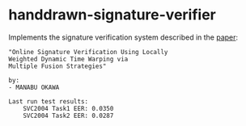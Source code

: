 # handdrawn-signature-verifier

Implements the signature verification system described in the [paper](https://ieeexplore.ieee.org/document/9757194):

    "Online Signature Verification Using Locally
    Weighted Dynamic Time Warping via
    Multiple Fusion Strategies"

    by:
    - MANABU OKAWA

    Last run test results:
        SVC2004 Task1 EER: 0.0350
        SVC2004 Task2 EER: 0.0287
